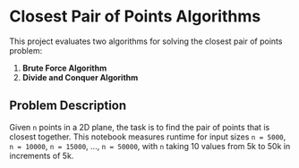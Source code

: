 # Closest Pair of Points Algorithms

This project evaluates two algorithms for solving the closest pair of points problem:
1. **Brute Force Algorithm**
2. **Divide and Conquer Algorithm**

## Problem Description

Given `n` points in a 2D plane, the task is to find the pair of points that is closest together. This notebook measures runtime for input sizes `n = 5000`, `n = 10000`, `n = 15000`, ..., `n = 50000`, with `n` taking 10 values from 5k to 50k in increments of 5k.

